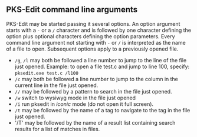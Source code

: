 
## PKS-Edit command line arguments

PKS-Edit may be started passing it several options. An option argument starts 
with a `-` or a `/` character and is followed by one character defining the option
plus optional characters defining the option parameters. Every command line argument
not starting with `-` or `/` is interpreted as the name of a file to open. Subsequent
options apply to a previously opened file.

- `/g`, `/l` may both be followed a line number to jump to the line of the file just opened. Example: to open a file test.c and jump to line 100, specify:
  `pksedit.exe test.c /l100`
- `/c` may both be followed a line number to jump to the column in the current line in the file just opened.
- `//` may be followed by a pattern to search in the file just opened.
- `/w` switch to wysiwyg mode in the file just opened
- `/i` run pksedit in _iconic_ mode (do not open it full screen).
- `/t` may be followed by the name of a tag to navigate to the tag in the file just opened.
- '/T' may be followed by the name of a result list containing search results for a list of matches in files.


